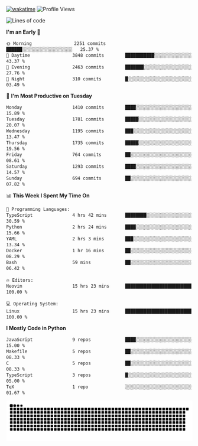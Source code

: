 [![wakatime](https://wakatime.com/badge/user/b920b284-3cde-4cd4-b72e-f7f22d050b16.svg)](https://wakatime.com/@b920b284-3cde-4cd4-b72e-f7f22d050b16)
![Profile Views](http://img.shields.io/badge/Profile%20Views-4586-blue)
<!--START_SECTION:waka-->
![Lines of code](https://img.shields.io/badge/From%20Hello%20World%20I%27ve%20Written-6.4%20million%20lines%20of%20code-blue)

**I'm an Early 🐤** 

```text
🌞 Morning                2251 commits        ██████░░░░░░░░░░░░░░░░░░░   25.37 % 
🌆 Daytime                3848 commits        ███████████░░░░░░░░░░░░░░   43.37 % 
🌃 Evening                2463 commits        ███████░░░░░░░░░░░░░░░░░░   27.76 % 
🌙 Night                  310 commits         █░░░░░░░░░░░░░░░░░░░░░░░░   03.49 % 
```
📅 **I'm Most Productive on Tuesday** 

```text
Monday                   1410 commits        ████░░░░░░░░░░░░░░░░░░░░░   15.89 % 
Tuesday                  1781 commits        █████░░░░░░░░░░░░░░░░░░░░   20.07 % 
Wednesday                1195 commits        ███░░░░░░░░░░░░░░░░░░░░░░   13.47 % 
Thursday                 1735 commits        █████░░░░░░░░░░░░░░░░░░░░   19.56 % 
Friday                   764 commits         ██░░░░░░░░░░░░░░░░░░░░░░░   08.61 % 
Saturday                 1293 commits        ████░░░░░░░░░░░░░░░░░░░░░   14.57 % 
Sunday                   694 commits         ██░░░░░░░░░░░░░░░░░░░░░░░   07.82 % 
```


📊 **This Week I Spent My Time On** 

```text
💬 Programming Languages: 
TypeScript               4 hrs 42 mins       ████████░░░░░░░░░░░░░░░░░   30.59 % 
Python                   2 hrs 24 mins       ████░░░░░░░░░░░░░░░░░░░░░   15.66 % 
YAML                     2 hrs 3 mins        ███░░░░░░░░░░░░░░░░░░░░░░   13.34 % 
Docker                   1 hr 16 mins        ██░░░░░░░░░░░░░░░░░░░░░░░   08.29 % 
Bash                     59 mins             ██░░░░░░░░░░░░░░░░░░░░░░░   06.42 % 

🔥 Editors: 
Neovim                   15 hrs 23 mins      █████████████████████████   100.00 % 

💻 Operating System: 
Linux                    15 hrs 23 mins      █████████████████████████   100.00 % 
```

**I Mostly Code in Python** 

```text
JavaScript               9 repos             ████░░░░░░░░░░░░░░░░░░░░░   15.00 % 
Makefile                 5 repos             ██░░░░░░░░░░░░░░░░░░░░░░░   08.33 % 
C                        5 repos             ██░░░░░░░░░░░░░░░░░░░░░░░   08.33 % 
TypeScript               3 repos             █░░░░░░░░░░░░░░░░░░░░░░░░   05.00 % 
TeX                      1 repo              ░░░░░░░░░░░░░░░░░░░░░░░░░   01.67 % 
```




<!--END_SECTION:waka-->
![Snake animation](https://raw.githubusercontent.com/timmypidashev/timmypidashev/main/commits.svg)
